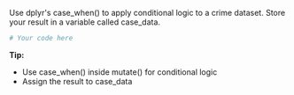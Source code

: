 Use dplyr's case_when() to apply conditional logic to a crime dataset. Store your result in a variable called case_data.

```R
# Your code here
```

**Tip:**
- Use case_when() inside mutate() for conditional logic
- Assign the result to case_data
